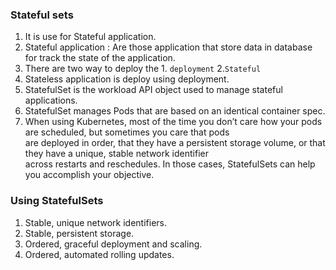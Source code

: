 ### Stateful sets  
1. It is use for Stateful application.  
2. Stateful application : Are those application that store data in database for track the state of the application.    
3. There are two way to deploy the 1. `deployment` 2.`Stateful`    
4. Stateless application is deploy using deployment.     
5. StatefulSet is the workload API object used to manage stateful applications.  
6. StatefulSet manages Pods that are based on an identical container spec.  
7. When using Kubernetes, most of the time you don’t care how your pods are scheduled, but sometimes you care that pods   
are deployed in order, that they have a persistent storage volume, or that they have a unique, stable network identifier   
across restarts and reschedules. In those cases, StatefulSets can help you accomplish your objective.     

### Using StatefulSets   
1. Stable, unique network identifiers.  
2. Stable, persistent storage.
3. Ordered, graceful deployment and scaling.
4. Ordered, automated rolling updates.   



    
  